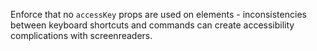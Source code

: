 Enforce that no `accessKey` props are used on elements - inconsistencies between keyboard shortcuts and commands can create accessibility complications with screenreaders.